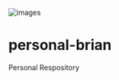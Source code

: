 ![images](https://github.com/user-attachments/assets/d997676d-fb56-4727-aa6d-d8f47780dc11)


# personal-brian
Personal Respository

<!--
- I am currently working on


-->

